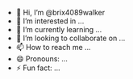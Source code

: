 - 👋 Hi, I’m @brix4089walker
- 👀 I’m interested in ...
- 🌱 I’m currently learning ...
- 💞️ I’m looking to collaborate on ...
- 📫 How to reach me ...
- 😄 Pronouns: ...
- ⚡ Fun fact: ...

<!---
brix4089walker/brix4089walker is a ✨ special ✨ repository because its `README.md` (this file) appears on your GitHub profile.
You can click the Preview link to take a look at your changes.
--->
